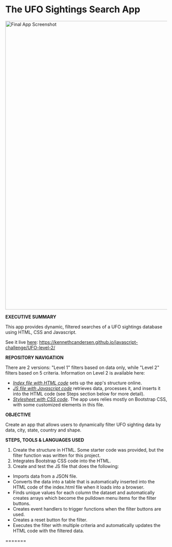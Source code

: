 # The UFO Sightings Search App

<a href="https://github.com/kennethcandersen/javascript-challenge/blob/main/index_screenshot.png" target="_blank"><img width="900" alt="Final App Screenshot" src="https://github.com/kennethcandersen/javascript-challenge/blob/main/index_screenshot.png"></a>

**EXECUTIVE SUMMARY**

This app provides dynamic, filtered searches of a UFO sightings database using HTML, CSS and Javascript. 

See it live [here](https://kennethcandersen.github.io/javascript-challenge/UFO-level-2/): https://kennethcandersen.github.io/javascript-challenge/UFO-level-2/


**REPOSITORY NAVIGATION**

There are 2 versions: "Level 1" filters based on data only, while "Level 2" filters based on 5 criteria. Information on Level 2 is available here: 
* [*Index file with HTML code*](https://github.com/kennethcandersen/javascript-challenge/blob/main/UFO-level-2/index.html) sets up the app's structure online. 
* [*JS file with Javascript code*](https://github.com/kennethcandersen/javascript-challenge/blob/main/UFO-level-2/static/js/app.js) retrieves data, processes it, and inserts it into the HTML code (see Steps section below for more detail). 
* [*Stylesheet with CSS code*](https://github.com/kennethcandersen/javascript-challenge/commit/cb4d4ef464f24286c4c3ea6e73317deac3e9eb9f). The app uses relies mostly on Bootstrap CSS, with some customized elements in this file. 

**OBJECTIVE**

Create an app that allows users to dynamically filter UFO sighting data by data, city, state, country and shape. 


**STEPS, TOOLS & LANGUAGES USED**

1. Create the structure in HTML. Some starter code was provided, but the filter function was written for this project.
2. Integrates Bootstrap CSS code into the HTML.
3. Create and test the JS file that does the following:
  - Imports data from a JSON file. 
  - Converts the data into a table that is automatically inserted into the HTML code of the index.html file when it loads into a browser.
  - Finds unique values for each column the dataset and automatically creates arrays which become the pulldown menu items for the filter buttons. 
  - Creates event handlers to trigger functions when the filter buttons are used.
  - Creates a reset button for the filter.
  - Executes the filter with multiple criteria and automatically updates the HTML code with the filtered data. 


=======


